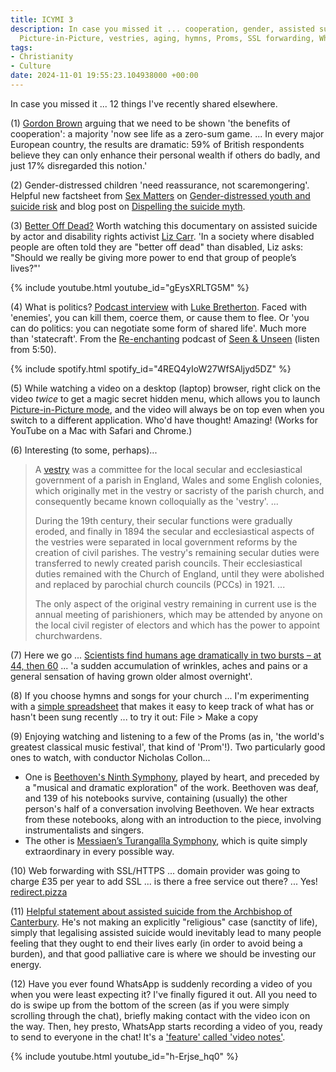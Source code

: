 ```yaml
---
title: ICYMI 3
description: In case you missed it ... cooperation, gender, assisted suicide, politics,
  Picture-in-Picture, vestries, aging, hymns, Proms, SSL forwarding, WhatsApp.
tags:
- Christianity
- Culture
date: 2024-11-01 19:55:23.104938000 +00:00
---
```

In case you missed it ... 12 things I've recently shared elsewhere.

(1) [Gordon Brown](https://www.theguardian.com/commentisfree/2024/apr/29/hard-right-tidal-wave-europe-economic-crisis-worse) arguing that we need to be shown 'the benefits of cooperation': a majority 'now see life as a zero-sum game. ... In every major European country, the results are dramatic: 59% of British respondents believe they can only enhance their personal wealth if others do badly, and just 17% disregarded this notion.'

(2) Gender-distressed children 'need reassurance, not scaremongering'. Helpful new factsheet from [Sex Matters](https://sex-matters.org) on [Gender-distressed youth and suicide risk](https://sex-matters.org/factsheets-suicide) and blog post on [Dispelling the suicide myth](https://sex-matters.org/posts/updates/dispelling-the-suicide-myth/).

(3) [Better Off Dead?](https://www.bbc.co.uk/iplayer/episode/m001z8wc/better-off-dead) Worth watching this documentary on assisted suicide by actor and disability rights activist [Liz Carr](https://x.com/thelizcarr). 'In a society where disabled people are often told they are "better off dead" than disabled, Liz asks: "Should we really be giving more power to end that group of people’s lives?"' 

{% include youtube.html youtube_id="gEysXRLTG5M" %}

(4) What is politics? [Podcast interview](https://open.spotify.com/episode/4REQ4yIoW27WfSAljyd5DZ) with [Luke Bretherton](https://x.com/WestLondonMan). Faced with 'enemies', you can kill them, coerce them, or cause them to flee. Or 'you can do politics: you can negotiate some form of shared life'. Much more than 'statecraft'. From the [Re-enchanting](https://www.seenandunseen.com/podcast) podcast of [Seen & Unseen](https://www.seenandunseen.com) (listen from 5:50).

{% include spotify.html spotify_id="4REQ4yIoW27WfSAljyd5DZ" %}

(5) While watching a video on a desktop (laptop) browser, right click on the video _twice_ to get a magic secret hidden menu, which allows you to launch [Picture-in-Picture mode](https://www.wikihow.com/Watch-YouTube-While-on-Another-Tab), and the video will always be on top even when you switch to a different application. Who'd have thought! Amazing! (Works for YouTube on a Mac with Safari and Chrome.)

(6) Interesting (to some, perhaps)...

> A [vestry](https://en.wikipedia.org/wiki/Vestry) was a committee for the local secular and ecclesiastical government of a parish in England, Wales and some English colonies, which originally met in the vestry or sacristy of the parish church, and consequently became known colloquially as the 'vestry'. ...
>
> During the 19th century, their secular functions were gradually eroded, and finally in 1894 the secular and ecclesiastical aspects of the vestries were separated in local government reforms by the creation of civil parishes. The vestry's remaining secular duties were transferred to newly created parish councils. Their ecclesiastical duties remained with the Church of England, until they were abolished and replaced by parochial church councils (PCCs) in 1921. ...
>
> The only aspect of the original vestry remaining in current use is the annual meeting of parishioners, which may be attended by anyone on the local civil register of electors and which has the power to appoint churchwardens.

(7) Here we go ... [Scientists find humans age dramatically in two bursts – at 44, then 60](https://www.theguardian.com/science/article/2024/aug/14/scientists-find-humans-age-dramatically-in-two-bursts-at-44-then-60-aging-not-slow-and-steady) ... 'a sudden accumulation of wrinkles, aches and pains or a general sensation of having grown older almost overnight'.

(8) If you choose hymns and songs for your church ... I'm experimenting with a [simple spreadsheet](https://docs.google.com/spreadsheets/d/1xl1NKIJOKRh7udmrHV0oxHhMdyDYAlb_6_jC5ZO_UJM/) that makes it easy to keep track of what has or hasn't been sung recently ... to try it out: File > Make a copy 

(9) Enjoying watching and listening to a few of the Proms (as in, 'the world's greatest classical music festival', that kind of 'Prom'!). Two particularly good ones to watch, with conductor Nicholas Collon...

* One is [Beethoven's Ninth Symphony](https://www.bbc.co.uk/iplayer/episode/m0022g49/bbc-proms-2024-beethovens-ninth-unwrapped), played by heart, and preceded by a "musical and dramatic exploration" of the work. Beethoven was deaf, and 139 of his notebooks survive, containing (usually) the other person's half of a conversation involving Beethoven. We hear extracts from these notebooks, along with an introduction to the piece, involving instrumentalists and singers.
* The other is [Messiaen’s Turangalîla Symphony](https://www.bbc.co.uk/iplayer/episode/m0021l5d/bbc-proms-2024-messiaens-turangalila-symphony-at-the-proms), which is quite simply extraordinary in every possible way.

(10) Web forwarding with SSL/HTTPS ... domain provider was going to charge £35 per year to add SSL ... is there a free service out there? ... Yes! [redirect.pizza](https://redirect.pizza/)

(11) [Helpful statement about assisted suicide from the Archbishop of Canterbury](https://www.archbishopofcanterbury.org/about/meet-justin-welby/archbishop-justins-priorities/archbishop-canterbury-warns-against). He's not making an explicitly "religious" case (sanctity of life), simply that legalising assisted suicide would inevitably lead to many people feeling that they ought to end their lives early (in order to avoid being a burden), and that good palliative care is where we should be investing our energy.

(12) Have you ever found WhatsApp is suddenly recording a video of you when you were least expecting it? I've finally figured it out. All you need to do is swipe up from the bottom of the screen (as if you were simply scrolling through the chat), briefly making contact with the video icon on the way. Then, hey presto, WhatsApp starts recording a video of you, ready to send to everyone in the chat! It's a ['feature' called 'video notes'](https://faq.whatsapp.com/993629751672762/).

{% include youtube.html youtube_id="h-Erjse_hq0" %}
